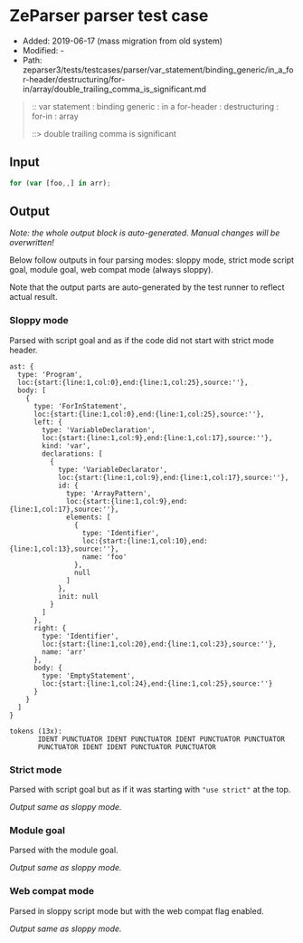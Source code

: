 # ZeParser parser test case

- Added: 2019-06-17 (mass migration from old system)
- Modified: -
- Path: zeparser3/tests/testcases/parser/var_statement/binding_generic/in_a_for-header/destructuring/for-in/array/double_trailing_comma_is_significant.md

> :: var statement : binding generic : in a for-header : destructuring : for-in : array
>
> ::> double trailing comma is significant

## Input

`````js
for (var [foo,,] in arr);
`````

## Output

_Note: the whole output block is auto-generated. Manual changes will be overwritten!_

Below follow outputs in four parsing modes: sloppy mode, strict mode script goal, module goal, web compat mode (always sloppy).

Note that the output parts are auto-generated by the test runner to reflect actual result.

### Sloppy mode

Parsed with script goal and as if the code did not start with strict mode header.

`````
ast: {
  type: 'Program',
  loc:{start:{line:1,col:0},end:{line:1,col:25},source:''},
  body: [
    {
      type: 'ForInStatement',
      loc:{start:{line:1,col:0},end:{line:1,col:25},source:''},
      left: {
        type: 'VariableDeclaration',
        loc:{start:{line:1,col:9},end:{line:1,col:17},source:''},
        kind: 'var',
        declarations: [
          {
            type: 'VariableDeclarator',
            loc:{start:{line:1,col:9},end:{line:1,col:17},source:''},
            id: {
              type: 'ArrayPattern',
              loc:{start:{line:1,col:9},end:{line:1,col:17},source:''},
              elements: [
                {
                  type: 'Identifier',
                  loc:{start:{line:1,col:10},end:{line:1,col:13},source:''},
                  name: 'foo'
                },
                null
              ]
            },
            init: null
          }
        ]
      },
      right: {
        type: 'Identifier',
        loc:{start:{line:1,col:20},end:{line:1,col:23},source:''},
        name: 'arr'
      },
      body: {
        type: 'EmptyStatement',
        loc:{start:{line:1,col:24},end:{line:1,col:25},source:''}
      }
    }
  ]
}

tokens (13x):
       IDENT PUNCTUATOR IDENT PUNCTUATOR IDENT PUNCTUATOR PUNCTUATOR
       PUNCTUATOR IDENT IDENT PUNCTUATOR PUNCTUATOR
`````

### Strict mode

Parsed with script goal but as if it was starting with `"use strict"` at the top.

_Output same as sloppy mode._

### Module goal

Parsed with the module goal.

_Output same as sloppy mode._

### Web compat mode

Parsed in sloppy script mode but with the web compat flag enabled.

_Output same as sloppy mode._

